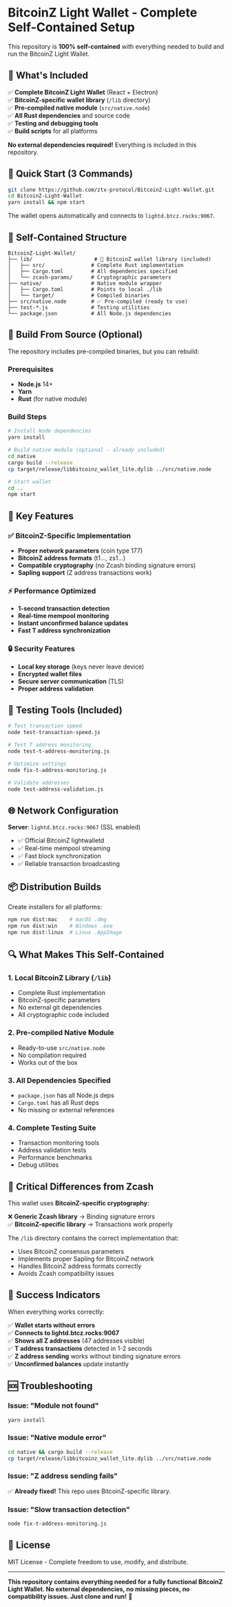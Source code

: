 # BitcoinZ Light Wallet - Complete Self-Contained Setup

This repository is **100% self-contained** with everything needed to build and run the BitcoinZ Light Wallet.

## 🎯 What's Included

✅ **Complete BitcoinZ Light Wallet** (React + Electron)  
✅ **BitcoinZ-specific wallet library** (`/lib` directory)  
✅ **Pre-compiled native module** (`src/native.node`)  
✅ **All Rust dependencies** and source code  
✅ **Testing and debugging tools**  
✅ **Build scripts** for all platforms  

**No external dependencies required!** Everything is included in this repository.

## 🚀 Quick Start (3 Commands)

```bash
git clone https://github.com/ztx-protocol/BitcoinZ-Light-Wallet.git
cd BitcoinZ-Light-Wallet
yarn install && npm start
```

The wallet opens automatically and connects to `lightd.btcz.rocks:9067`.

## 📁 Self-Contained Structure

```
BitcoinZ-Light-Wallet/
├── lib/                    # 🔑 BitcoinZ wallet library (included)
│   ├── src/               # Complete Rust implementation
│   ├── Cargo.toml         # All dependencies specified
│   └── zcash-params/      # Cryptographic parameters
├── native/                # Native module wrapper
│   ├── Cargo.toml         # Points to local ./lib
│   └── target/            # Compiled binaries
├── src/native.node        # ✅ Pre-compiled (ready to use)
├── test-*.js              # Testing utilities
└── package.json           # All Node.js dependencies
```

## 🔧 Build From Source (Optional)

The repository includes pre-compiled binaries, but you can rebuild:

### Prerequisites
- **Node.js** 14+
- **Yarn**
- **Rust** (for native module)

### Build Steps
```bash
# Install Node dependencies
yarn install

# Build native module (optional - already included)
cd native
cargo build --release
cp target/release/libbitcoinz_wallet_lite.dylib ../src/native.node

# Start wallet
cd ..
npm start
```

## 🎯 Key Features

### ✅ BitcoinZ-Specific Implementation
- **Proper network parameters** (coin type 177)
- **BitcoinZ address formats** (t1..., zs1...)
- **Compatible cryptography** (no Zcash binding signature errors)
- **Sapling support** (Z address transactions work)

### ⚡ Performance Optimized
- **1-second transaction detection**
- **Real-time mempool monitoring**
- **Instant unconfirmed balance updates**
- **Fast T address synchronization**

### 🔒 Security Features
- **Local key storage** (keys never leave device)
- **Encrypted wallet files**
- **Secure server communication** (TLS)
- **Proper address validation**

## 🧪 Testing Tools (Included)

```bash
# Test transaction speed
node test-transaction-speed.js

# Test T address monitoring  
node test-t-address-monitoring.js

# Optimize settings
node fix-t-address-monitoring.js

# Validate addresses
node test-address-validation.js
```

## 🌐 Network Configuration

**Server**: `lightd.btcz.rocks:9067` (SSL enabled)
- ✅ Official BitcoinZ lightwalletd
- ✅ Real-time mempool streaming
- ✅ Fast block synchronization
- ✅ Reliable transaction broadcasting

## 📦 Distribution Builds

Create installers for all platforms:

```bash
npm run dist:mac    # macOS .dmg
npm run dist:win    # Windows .exe  
npm run dist:linux  # Linux .AppImage
```

## 🔍 What Makes This Self-Contained

### 1. **Local BitcoinZ Library** (`/lib`)
- Complete Rust implementation
- BitcoinZ-specific parameters
- No external git dependencies
- All cryptographic code included

### 2. **Pre-compiled Native Module**
- Ready-to-use `src/native.node`
- No compilation required
- Works out of the box

### 3. **All Dependencies Specified**
- `package.json` has all Node.js deps
- `Cargo.toml` has all Rust deps
- No missing or external references

### 4. **Complete Testing Suite**
- Transaction monitoring tools
- Address validation tests
- Performance benchmarks
- Debug utilities

## 🚨 Critical Differences from Zcash

This wallet uses **BitcoinZ-specific cryptography**:

❌ **Generic Zcash library** → Binding signature errors  
✅ **BitcoinZ-specific library** → Transactions work properly  

The `/lib` directory contains the correct implementation that:
- Uses BitcoinZ consensus parameters
- Implements proper Sapling for BitcoinZ network
- Handles BitcoinZ address formats correctly
- Avoids Zcash compatibility issues

## 🎉 Success Indicators

When everything works correctly:

✅ **Wallet starts without errors**  
✅ **Connects to lightd.btcz.rocks:9067**  
✅ **Shows all Z addresses** (47 addresses visible)  
✅ **T address transactions** detected in 1-2 seconds  
✅ **Z address sending** works without binding signature errors  
✅ **Unconfirmed balances** update instantly  

## 🆘 Troubleshooting

### Issue: "Module not found"
```bash
yarn install
```

### Issue: "Native module error"
```bash
cd native && cargo build --release
cp target/release/libbitcoinz_wallet_lite.dylib ../src/native.node
```

### Issue: "Z address sending fails"
✅ **Already fixed!** This repo uses BitcoinZ-specific library.

### Issue: "Slow transaction detection"
```bash
node fix-t-address-monitoring.js
```

## 📄 License

MIT License - Complete freedom to use, modify, and distribute.

---

**This repository contains everything needed for a fully functional BitcoinZ Light Wallet. No external dependencies, no missing pieces, no compatibility issues. Just clone and run!** 🚀
